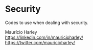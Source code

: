 # Security
Codes to use when dealing with security.

Maurício Harley<BR>
https://linkedin.com/in/mauricioharley/<BR>
https://twitter.com/mauricioharley/
